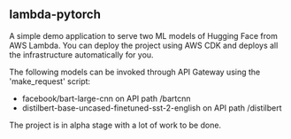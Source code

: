 lambda-pytorch
-------------- 

A simple demo application to serve two ML models of Hugging Face from AWS Lambda. You can deploy the project using AWS CDK and deploys all the infrastructure automatically for you. 

The following models can be invoked through API Gateway using the 'make_request' script:

* facebook/bart-large-cnn on API path /bartcnn
* distilbert-base-uncased-finetuned-sst-2-english on API path /distilbert

The project is in alpha stage with a lot of work to be done. 
